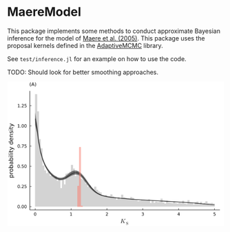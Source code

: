 # MaereModel

This package implements some methods to conduct approximate Bayesian inference
for the model of [Maere et al. (2005)](https://doi.org/10.1073/pnas.0501102102).
This package uses the proposal kernels defined in the
[AdaptiveMCMC](https://github.com/arzwa/AdaptiveMCMC.jl) library. 

See `test/inference.jl` for an example on how to use the code.

TODO: Should look for better smoothing approaches.

![](img/vitis.png)
